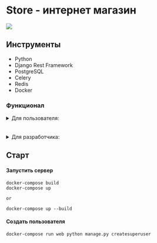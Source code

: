 # Store - интернет магазин

<img src="https://blog.usetada.com/hubfs/Tips%20to%20Increase%20Repeat%20Purchase%20%281%29.jpg">

## Инструменты

* Python
* Django Rest Framework
* PostgreSQL
* Celery
* Redis
* Docker


### Функционал

<details>
<summary>
Для пользователя:
</summary>
1. Регистрация и аутентификация.<br>
2. Личный кабинет пользователя - возможность сохранение дополнительной информации и добавление фотографии, просмотр корзины пользователя (удаление товара с корзины), оформление заказа.<br>
3. Поиск по сайту.<br>
4. Обратная связь - возможность отправить сообщение на email, captcha.<br>
5. Отзывы - возможность оставить отзыв, сохраняется время отзыва, с личного кабинета берется фотография, подсчет количества отзывов, выставление оценки, фильтрация по рейтингу, удаление и редактирование собственного отзыва, reCAPTCHA3.<br>
6. Корзина товаров – реализовано с помощью сессий, просмотр товаров (добавление и удаление).<br>
7. Добавление в избранное (реализовано с помощью сессий).<br>
8. Заказы – указание адреса доставки (сохранения координат адреса доставки) просмотр корзины товаров, оплата заказа с помощью Stripe, сохранение заказа и его статуса в базе данных. Возможность смотреть все свои заказы.<br>
</details>
<br>
<br>
<details>
<summary>
Для разработчика:
</summary>
1. Аутентификация через JWT (JSON Web Token) + поддержка OAuth 2 с использованием стороннего провайдера.<br>
2. Каталог продуктов - фильтрация по категориям, по ценам, пагинация, поиск товара, возможность отправить товар в корзину.<br>
3. Сайт мультиязычный (Русский, Английский).<br>
4. Кастомная админ панель, функционал админа (добавление нового товара, удаление любого комментария, просмотр всех заказов).<br>
5. Все сообщения отправляется при помощи Celery.<br>
6. Кэширование происходит при помощи Redis.<br>
7. Используется Docker.<br>
8. WebSocket.<br>
9. PosgreSQL + Fixtures.<br>
10. Swagger.<br>

</details>

## Старт

#### Запустить сервер

    docker-compose build
    docker-compose up

    or

    docker-compose up --build

#### Создать пользователя

    docker-compose run web python manage.py createsuperuser
